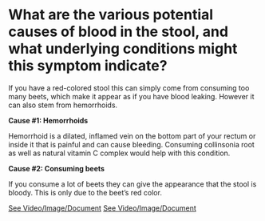 # What are the various potential causes of blood in the stool, and what underlying conditions might this symptom indicate?

If you have a red-colored stool this can simply come from consuming too many beets, which make it appear as if you have blood leaking. However it can also stem from hemorrhoids.

**Cause #1: Hemorrhoids**

Hemorrhoid is a dilated, inflamed vein on the bottom part of your rectum or inside it that is painful and can cause bleeding. Consuming collinsonia root as well as natural vitamin C complex would help with this condition.

**Cause #2: Consuming beets**

If you consume a lot of beets they can give the appearance that the stool is bloody. This is only due to the beet’s red color.

 [See Video/Image/Document](https://hls-player.drberg.com/asset?path=migrated-assets/hemorrhoids-treatment-best-remedy-cure-for-hemorrhoids-by-drberg)  [See Video/Image/Document](https://hls-player.drberg.com/asset?path=migrated-assets/types-of-stool-size-shape-color-stool-analysis-by-drberg)